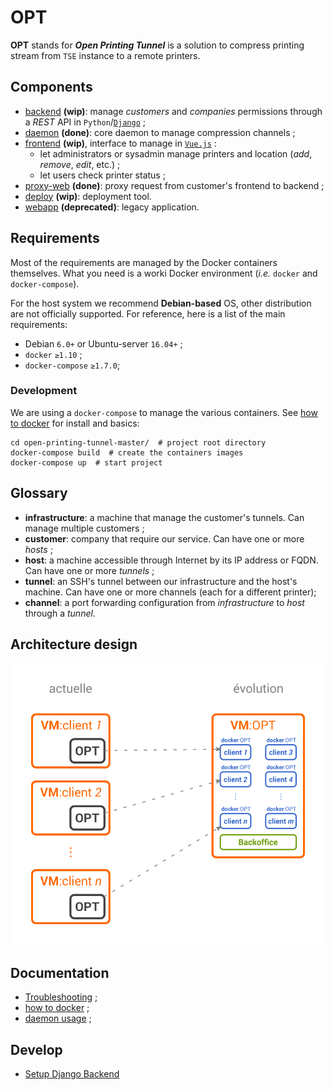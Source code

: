 # OPT

**OPT** stands for _**Open Printing Tunnel**_ is  a solution to compress printing stream from `TSE` instance to a remote printers.

## Components

* [backend](./backend) **(wip)**: manage _customers_ and _companies_ permissions through a _REST_ API in `Python`/[`Django`](https://djangoproject.com) ;
* [daemon](./daemon) **(done)**: core daemon to manage compression channels ;
* [frontend](./frontend) **(wip)**, interface to manage in [`Vue.js`](http://vuejs.org/)  :  
    * let administrators or sysadmin manage printers and location (_add_, _remove_, _edit_, etc.) ;
    * let users check printer status ;
* [proxy-web](./daemon/proxy-web) **(done)**: proxy request from customer's frontend to backend ;
* [deploy](./deploy) **(wip)**: deployment tool.
* [webapp](./webapp) **(deprecated)**: legacy application.

## Requirements

Most of the requirements are managed by the Docker containers themselves. What you need is a worki Docker environment (_i.e._ `docker` and `docker-compose`).

For the host system we recommend **Debian-based** OS, other distribution are not officially supported. For reference, here is a list of the main requirements:

* Debian `6.0+` or Ubuntu-server `16.04+` ;
* `docker` `≥1.10` ;
* `docker-compose` `≥1.7.0`;

### Development

We are using a `docker-compose` to manage the various containers. See [how to docker](docs/HOW-TO-DOCKER.md) for install and basics: 

    cd open-printing-tunnel-master/  # project root directory
    docker-compose build  # create the containers images 
    docker-compose up  # start project

## Glossary

* **infrastructure**: a machine that manage the customer's tunnels. Can manage multiple customers ;
* **customer**: company that require our service. Can have one or more _hosts_ ;
* **host**: a machine accessible through Internet by its IP address or FQDN. Can have one or more _tunnels_ ;
* **tunnel**: an SSH's tunnel between our infrastructure and the host's machine. Can have one or more channels (each for a different printer);
* **channel**: a port forwarding configuration from _infrastructure_ to _host_ through a _tunnel_.

## Architecture design

![./docs/diagrams/architecture.png](./docs/diagrams/architecture.png)


## Documentation

* [Troubleshooting](docs/TROUBLESHOOTING.md) ;
* [how to docker](docs/HOW-TO-DOCKER.md) ;
* [daemon usage](./daemon/) ;

## Develop

* [Setup Django Backend](backend/README.md)